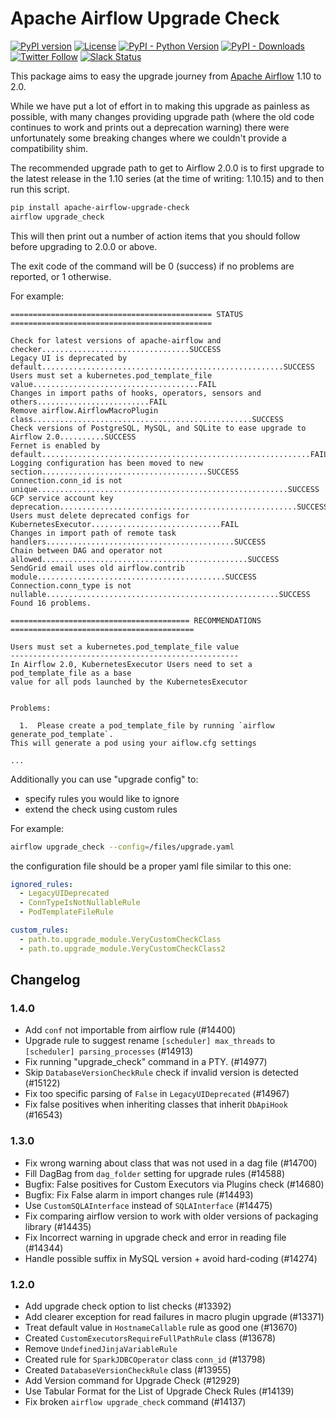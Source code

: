 <!--
 Licensed to the Apache Software Foundation (ASF) under one
 or more contributor license agreements.  See the NOTICE file
 distributed with this work for additional information
 regarding copyright ownership.  The ASF licenses this file
 to you under the Apache License, Version 2.0 (the
 "License"); you may not use this file except in compliance
 with the License.  You may obtain a copy of the License at

   http://www.apache.org/licenses/LICENSE-2.0

 Unless required by applicable law or agreed to in writing,
 software distributed under the License is distributed on an
 "AS IS" BASIS, WITHOUT WARRANTIES OR CONDITIONS OF ANY
 KIND, either express or implied.  See the License for the
 specific language governing permissions and limitations
 under the License.
-->

# Apache Airflow Upgrade Check

[![PyPI version](https://badge.fury.io/py/apache-airflow-upgrade-check.svg)](https://badge.fury.io/py/apache-airflow-upgrade-check)
[![License](http://img.shields.io/:license-Apache%202-blue.svg)](http://www.apache.org/licenses/LICENSE-2.0.txt)
[![PyPI - Python Version](https://img.shields.io/pypi/pyversions/apache-airflow-upgrade-check.svg)](https://pypi.org/project/apache-airflow-upgrade-check/)
[![PyPI - Downloads](https://img.shields.io/pypi/dm/apache-airflow-upgrade-check)](https://pypi.org/project/apache-airflow-upgrade-check/)
[![Twitter Follow](https://img.shields.io/twitter/follow/ApacheAirflow.svg?style=social&label=Follow)](https://twitter.com/ApacheAirflow)
[![Slack Status](https://img.shields.io/badge/slack-join_chat-white.svg?logo=slack&style=social)](https://s.apache.org/airflow-slack)

This package aims to easy the upgrade journey from [Apache Airflow](https://airflow.apache.org/) 1.10 to 2.0.

While we have put a lot of effort in to making this upgrade as painless as possible, with many changes
providing upgrade path (where the old code continues to work and prints out a deprecation warning) there were
unfortunately some breaking changes where we couldn't provide a compatibility shim.

The recommended upgrade path to get to Airflow 2.0.0 is to first upgrade to the latest release in the 1.10
series (at the time of writing: 1.10.15) and to then run this script.

```bash
pip install apache-airflow-upgrade-check
airflow upgrade_check
```

This will then print out a number of action items that you should follow before upgrading to 2.0.0 or above.

The exit code of the command will be 0 (success) if no problems are reported, or 1 otherwise.

For example:

```
============================================= STATUS =============================================

Check for latest versions of apache-airflow and checker.................................SUCCESS
Legacy UI is deprecated by default......................................................SUCCESS
Users must set a kubernetes.pod_template_file value.....................................FAIL
Changes in import paths of hooks, operators, sensors and others.........................FAIL
Remove airflow.AirflowMacroPlugin class.................................................SUCCESS
Check versions of PostgreSQL, MySQL, and SQLite to ease upgrade to Airflow 2.0..........SUCCESS
Fernet is enabled by default............................................................FAIL
Logging configuration has been moved to new section.....................................SUCCESS
Connection.conn_id is not unique........................................................SUCCESS
GCP service account key deprecation.....................................................SUCCESS
Users must delete deprecated configs for KubernetesExecutor.............................FAIL
Changes in import path of remote task handlers..........................................SUCCESS
Chain between DAG and operator not allowed..............................................SUCCESS
SendGrid email uses old airflow.contrib module..........................................SUCCESS
Connection.conn_type is not nullable....................................................SUCCESS
Found 16 problems.

======================================== RECOMMENDATIONS =========================================

Users must set a kubernetes.pod_template_file value
---------------------------------------------------
In Airflow 2.0, KubernetesExecutor Users need to set a pod_template_file as a base
value for all pods launched by the KubernetesExecutor


Problems:

  1.  Please create a pod_template_file by running `airflow generate_pod_template`.
This will generate a pod using your aiflow.cfg settings

...
```

Additionally you can use "upgrade config" to:
- specify rules you would like to ignore
- extend the check using custom rules

For example:

```bash
airflow upgrade_check --config=/files/upgrade.yaml
```

the configuration file should be a proper yaml file similar to this one:

```yaml
ignored_rules:
  - LegacyUIDeprecated
  - ConnTypeIsNotNullableRule
  - PodTemplateFileRule

custom_rules:
  - path.to.upgrade_module.VeryCustomCheckClass
  - path.to.upgrade_module.VeryCustomCheckClass2
```

## Changelog

### 1.4.0

- Add `conf` not importable from airflow rule (#14400)
- Upgrade rule to suggest rename `[scheduler] max_threads` to `[scheduler] parsing_processes` (#14913)
- Fix running "upgrade_check" command in a PTY. (#14977)
- Skip `DatabaseVersionCheckRule` check if invalid version is detected (#15122)
- Fix too specific parsing of `False` in `LegacyUIDeprecated` (#14967)
- Fix false positives when inheriting classes that inherit ``DbApiHook`` (#16543)

### 1.3.0

- Fix wrong warning about class that was not used in a dag file (#14700)
- Fill DagBag from `dag_folder` setting for upgrade rules (#14588)
- Bugfix: False positives for Custom Executors via Plugins check (#14680)
- Bugfix: Fix False alarm in import changes rule (#14493)
- Use `CustomSQLAInterface` instead of `SQLAInterface` (#14475)
- Fix comparing airflow version to work with older versions of packaging library (#14435)
- Fix Incorrect warning in upgrade check and error in reading file (#14344)
- Handle possible suffix in MySQL version + avoid hard-coding (#14274)

### 1.2.0

- Add upgrade check option to list checks (#13392)
- Add clearer exception for read failures in macro plugin upgrade (#13371)
- Treat default value in ``HostnameCallable`` rule as good one (#13670)
- Created ``CustomExecutorsRequireFullPathRule`` class (#13678)
- Remove ``UndefinedJinjaVariableRule``
- Created rule for ``SparkJDBCOperator`` class ``conn_id`` (#13798)
- Created ``DatabaseVersionCheckRule`` class (#13955)
- Add Version command for Upgrade Check (#12929)
- Use Tabular Format for the List of Upgrade Check Rules (#14139)
- Fix broken ``airflow upgrade_check`` command (#14137)
